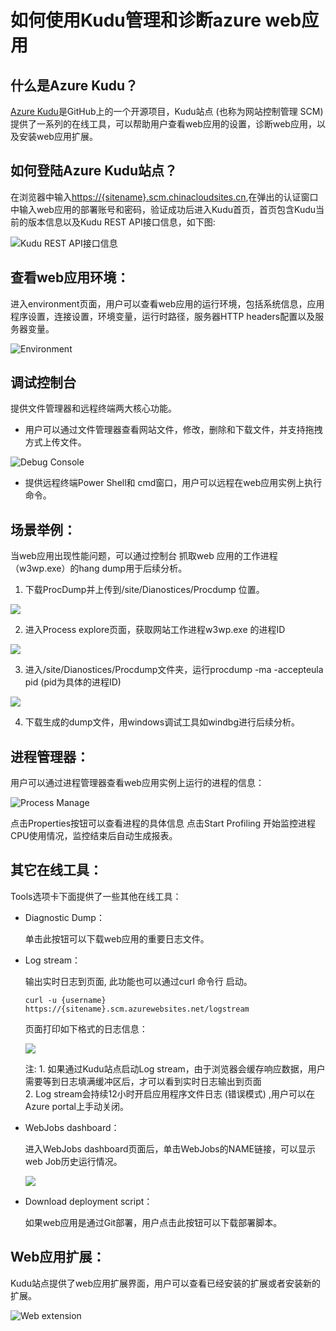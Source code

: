 ﻿# 如何使用Kudu管理和诊断azure web应用
## 什么是Azure Kudu？
[Azure Kudu](https://github.com/projectkudu/kudu/wiki/Process-Threads-list-and-minidump-gcdump-diagsession)是GitHub上的一个开源项目，Kudu站点 (也称为网站控制管理 SCM) 提供了一系列的在线工具，可以帮助用户查看web应用的设置，诊断web应用，以及安装web应用扩展。
## 如何登陆Azure Kudu站点？
在浏览器中输入[https://{sitename}.scm.chinacloudsites.cn](#),在弹出的认证窗口中输入web应用的部署账号和密码，验证成功后进入Kudu首页，首页包含Kudu当前的版本信息以及Kudu REST API接口信息，如下图:

![Kudu REST API接口信息](media/如何使用Kudu管理和诊断azure-web应用/kudu-rest-api.png)
## 查看web应用环境：
进入environment页面，用户可以查看web应用的运行环境，包括系统信息，应用程序设置，连接设置，环境变量，运行时路径，服务器HTTP headers配置以及服务器变量。

![Environment](media/如何使用Kudu管理和诊断azure-web应用/environment.png)

## 调试控制台
提供文件管理器和远程终端两大核心功能。
* 用户可以通过文件管理器查看网站文件，修改，删除和下载文件，并支持拖拽方式上传文件。

![Debug Console](media/如何使用Kudu管理和诊断azure-web应用/debug-console.png)
* 提供远程终端Power Shell和 cmd窗口，用户可以远程在web应用实例上执行命令。
## 场景举例：
当web应用出现性能问题，可以通过控制台 抓取web 应用的工作进程（w3wp.exe）的hang dump用于后续分析。

1. 下载ProcDump并上传到/site/Dianostices/Procdump 位置。

![](media/如何使用Kudu管理和诊断azure-web应用/sence-1.png)

2. 进入Process explore页面，获取网站工作进程w3wp.exe 的进程ID

![](media/如何使用Kudu管理和诊断azure-web应用/sence-2.png)

3. 进入/site/Dianostices/Procdump文件夹，运行procdump -ma -accepteula pid (pid为具体的进程ID)

![](media/如何使用Kudu管理和诊断azure-web应用/sence-3.png)

4. 下载生成的dump文件，用windows调试工具如windbg进行后续分析。
## 进程管理器：
用户可以通过进程管理器查看web应用实例上运行的进程的信息：

![Process Manage](media/如何使用Kudu管理和诊断azure-web应用/process-manage.png)

点击Properties按钮可以查看进程的具体信息
点击Start Profiling 开始监控进程CPU使用情况，监控结束后自动生成报表。
## 其它在线工具：
Tools选项卡下面提供了一些其他在线工具：
* Diagnostic Dump：

	单击此按钮可以下载web应用的重要日志文件。
* Log stream：
   
	输出实时日志到页面, 此功能也可以通过curl 命令行 启动。
	``` 
	curl -u {username} https://{sitename}.scm.azurewebsites.net/logstream
	```
	页面打印如下格式的日志信息：

	![](media/如何使用Kudu管理和诊断azure-web应用/log-stream.png)

	注: 1. 如果通过Kudu站点启动Log stream，由于浏览器会缓存响应数据，用户需要等到日志填满缓冲区后，才可以看到实时日志输出到页面   
    2. Log stream会持续12小时开启应用程序文件日志 (错误模式) ,用户可以在Azure portal上手动关闭。
* WebJobs dashboard： 

	进入WebJobs dashboard页面后，单击WebJobs的NAME链接，可以显示web Job历史运行情况。
	
	![](media/如何使用Kudu管理和诊断azure-web应用/webjobs-deshboard.png)
* Download deployment script：
  
	如果web应用是通过Git部署，用户点击此按钮可以下载部署脚本。

## Web应用扩展：
Kudu站点提供了web应用扩展界面，用户可以查看已经安装的扩展或者安装新的扩展。

![Web extension](media/如何使用Kudu管理和诊断azure-web应用/web-extension.png)

